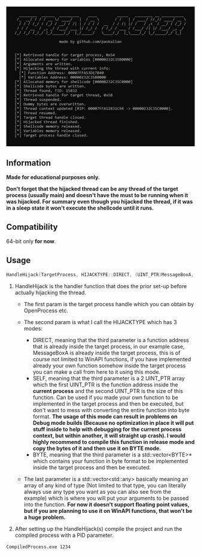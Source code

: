<p align="center">
<img src="https://github.com/paskalian/ThreadJacker/blob/master/Images/ThreadJacker.svg" alt="Menu"/>
</p>

## Information
**Made for educational purposes only.**<br>

**Don't forget that the hijacked thread can be any thread of the target process (usually main) and doesn't have the must to be running when it was hijacked. For summary even though you hijacked the thread, if it was in a sleep state it won't execute the shellcode until it runs.**

## Compatibility
64-bit only **for now**.

## Usage
```cpp
HandleHijack(TargetProcess, HIJACKTYPE::DIRECT, (UINT_PTR)MessageBoxA, { 0, "TEXT", "CAPTION", 0});
```
1. HandleHijack is the handler function that does the prior set-up before actually hijacking the thread.
   - The first param is the target process handle which you can obtain by OpenProcess etc.
   - The second param is what I call the HIJACKTYPE which has 3 modes:
     - DIRECT, meaning that the third parameter is a function address that is already inside the target process, in our example case, MessageBoxA is already inside the target process, this is of course not limited to WinAPI functions, if you have implemented already your own function somehow inside the target process you can make a call from here to it using this mode.
     - SELF, meaning that the third parameter is a 2 UINT_PTR array which the first UINT_PTR is the function address inside the **current process** and the second UINT_PTR is the size of this function. Can be used if you made your own function to be implemented in the target process and then be executed, but don't want to mess with converting the entire function into byte format. **The usage of this mode can result in problems on Debug mode builds (Because no optimization in place it will put stuff inside to help with debugging for the current process context, but within another, it will straight up crash). I would highly recommend to compile this function in release mode and copy the bytes of it and then use it on BYTE mode.**
     - BYTE, meaning that the third parameter is a std::vector\<BYTE\>* which contains your function in byte format to be implemented inside the target process and then be executed.
   
   - The last parameter is a std::vector\<std::any\> basically meaning an array of any kind of type (Not limited to that type, you can literally always use any type you want as you can also see from the example) which is where you will put your arguments to be passed into the function. **For now it doesn't support floating point values, but if you are planning to use it on WinAPI functions, that won't be a huge problem.**

2. After setting up the HandleHijack(s) compile the project and run the compiled process with a PID parameter.
```
CompiledProcess.exe 1234
```
